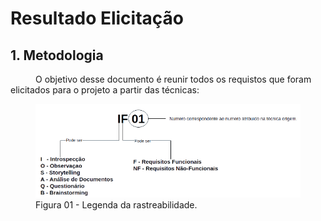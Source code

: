 # Resultado Elicitação

## 1. Metodologia
<p style="text-indent: 40px; align="justify"> 
O objetivo desse documento é reunir todos os requistos que foram elicitados para o projeto a partir das técnicas:
</p>


<Figure>
    <img class="legenda" src="../../assets/Images/legenda.png" alt="Legenda dos Requisitos">
    <figcaption>Figura 01 - Legenda da rastreabilidade. </figcaption>
</Figure>
<!--
Legenda  

1. IF - Introspecção Funcional
2. BF - Brainstorming Funcional
3. SF - Storytelling Funcional
4. OF - Observação Funcional
5. EF - Entrevistas Funcional
6. QF - Questionário Funcional
7. AF - Analise de Documentos Funcional
-->

<p style="text-indent: 40px; align="justify"> Após discussão com o grupo, decidimos utilizar a técnica de priorização MoSCoW, pois a técnica é mais apropriada para o contexto do aplicativo.<a href="../Priorizacao/moscow/">[1]</a></p> 

## 2. Requisitos Funcionais

<center>

| ID | Requisito | Técnica | <a href="../Priorizacao/moscow/">Priorização</a> | 
|:--:|:--:|:--:|:--:|
| RF 01 | O usuário deve ser capaz de realizar cadastro | <a href="../Tecnicas/brainstorm#BrainstormingFuncional">BF01</a>, <a href="../Tecnicas/observacao#ObservaçãoFuncional">OF1</a>, <a href="../Tecnicas/storytelling#StorytellingFuncional">SF01</a> | MUST |
| RF 02 | O usuário deve ser capaz de realizar login | <a href="../Tecnicas/inpeccao#IntrospecçãoFuncional">IF01</a>, <a href="../Tecnicas/storytelling#StorytellingFuncional">SF02</a>, <a href="../Tecnicas/brainstorm#BrainstormingFuncional">BF02</a>, <a href="../Tecnicas/observacao#ObservaçãoFuncional">OF02</a> | MUST |
| RF 03 | O usuário pode realizar pagamentos | <a href="../Tecnicas/storytelling#StorytellingFuncional">SF08</a>, <a href="../Tecnicas/brainstorm#BrainstormingFuncional">BF03</a> | SHOULD |
| RF 04 | O usuário pode realizar pagamentos via boletos | <a href="../Tecnicas/questionario#QuestionarioFuncional">QF06</a>, <a href="../Tecnicas/entrevista#EntrevistaFuncional">EF06</a>, <a href="../Tecnicas/inpeccao#IntrospecçãoFuncional">IF04</a> | SHOULD |
| RF 05 | O usuário pode realizar pagamentos via PIX | <a href="../Tecnicas/inpeccao#IntrospecçãoFuncional">IF05</a>, <a href="../Tecnicas/observacao#ObservaçãoFuncional">OF09</a> | COULD |
| RF 06 | O usuário tem que ser capaz de pagar praticamente qualquer tipo de conta nas Unidades Lotéricas| <a href="../Tecnicas/inpeccao#IntrospecçãoFuncional">IF16</a> | SHOULD |
| RF 07 | O usuário pode consultar saldo | <a href="../Tecnicas/questionario#QuestionarioFuncional">QF02</a>, <a href="../Tecnicas/entrevista#EntrevistaFuncional">EF05</a>, <a href="../Tecnicas/inpeccao#IntrospecçãoFuncional">IF03</a>, <a href="../Tecnicas/storytelling#StorytellingFuncional">SF06</a>, <a href="../Tecnicas/brainstorm#BrainstormingFuncional">BF04</a>, <a href="../Tecnicas/observacao#ObservaçãoFuncional">OF03</a>  | MUST |
| RF 08 | O usuário pode consultar o extrato | <a href="../Tecnicas/questionario#QuestionarioFuncional">QF03</a>, <a href="../Tecnicas/inpeccao#IntrospecçãoFuncional">IF02</a>, <a href="../Tecnicas/storytelling#StorytellingFuncional">SF07</a>, <a href="../Tecnicas/brainstorm#BrainstormingFuncional">BF05</a>, <a href="../Tecnicas/observacao#ObservaçãoFuncional">OF04</a>  | MUST |
| RF 09 | O sistema deve gerar cartão de débito virtual | <a href="../Tecnicas/questionario#QuestionarioFuncional">QF08</a>, <a href="../Tecnicas/entrevista#EntrevistaFuncional">EF08</a>, <a href="../Tecnicas/inpeccao#IntrospecçãoFuncional">IF19</a>, <a href="../Tecnicas/brainstorm#BrainstormingFuncional">BF06</a> | SHOULD | 
| RF 10 | O usuário poderá sacar dinheiro em qualquer caixa eletrônico da caixa.| <a href="../Tecnicas/entrevista#EntrevistaFuncional">EF03</a>, <a href="../Tecnicas/storytelling#StorytellingFuncional">SF09</a>, <a href="../Tecnicas/observacao#ObservaçãoFuncional">OF07</a>  | WOULD | 
| RF 11 | O sistema deve gerar código para saque | <a href="../Tecnicas/questionario#QuestionarioFuncional">QF05</a>, <a href="../Tecnicas/inpeccao#IntrospecçãoFuncional">IF08</a>, <a href="../Tecnicas/brainstorm#BrainstormingFuncional">BF07</a> | COULD |
| RF 12 | O usuário deve ser capaz de comprar na maquininha com QR code | <a href="../Tecnicas/questionario#QuestionarioFuncional">QF07</a>, <a href="../Tecnicas/entrevista#EntrevistaFuncional">EF07</a>, <a href="../Tecnicas/inpeccao#IntrospecçãoFuncional">IF09</a>, <a href="../Tecnicas/brainstorm#BrainstormingFuncional">BF08</a> | WOULD |
| RF 13 | O usuário pode consultar informe de rendimentos | <a href="../Tecnicas/brainstorm#BrainstormingFuncional">BF09</a> | WOULD |
| RF 14 | O usuário pode realizar transferências | <a href="../Tecnicas/questionario#QuestionarioFuncional">QF01</a>, <a href="../Tecnicas/entrevista#EntrevistaFuncional">EF04</a>, <a href="../Tecnicas/brainstorm#BrainstormingFuncional">BF10</a>, <a href="../Tecnicas/observacao#ObservaçãoFuncional">OF05</a>, <a href="../Tecnicas/observacao#ObservaçãoFuncional">OF08</a>   | MUST |
| RF 15 | O usuário tem que ser capaz de realizar transferência via TED/DOC  | <a href="../Tecnicas/inpeccao#IntrospecçãoFuncional">IF06</a> | MUST |
| RF 16 | O usuário tem que ser capaz de realizar transferência via pix  | <a href="../Tecnicas/inpeccao#IntrospecçãoFuncional">IF07</a> | MUST |
| RF 17 | O usuário pode consultar comprovantes | <a href="../Tecnicas/inpeccao#IntrospecçãoFuncional">IF20</a>, <a href="../Tecnicas/brainstorm#BrainstormingFuncional">BF11</a> | MUST |
| RF 18 | O usuário pode receber o seguro desemprego pelo app | <a href="../Tecnicas/brainstorm#BrainstormingFuncional">BF12</a> | SHOULD |
| RF 19 | O usuário tem que ser capaz de validar o dispositivo | <a href="../Tecnicas/inpeccao#IntrospecçãoFuncional">IF11</a> | COULD |
| RF 20 | O usuário tem que ser capaz de consultar Auxílio Emergencial| <a href="../Tecnicas/inpeccao#IntrospecçãoFuncional">IF12</a> | MUST |
| RF 21 | O usuário tem que ser capaz de consultar BEm | <a href="../Tecnicas/inpeccao#IntrospecçãoFuncional">IF13</a> | COULD |
| RF 22 | O usuário tem que ser capaz de consultar FGTS Emergencial | <a href="../Tecnicas/inpeccao#IntrospecçãoFuncional">IF14</a> | COULD |
| RF 23 | O usuário tem que ser capaz de consultar Bolsa Família| <a href="../Tecnicas/inpeccao#IntrospecçãoFuncional">IF15</a> | COULD |
| RF 24 | O usuário pode realizar recarga de celular | <a href="../Tecnicas/inpeccao#IntrospecçãoFuncional">IF17</a>, <a href="../Tecnicas/brainstorm#BrainstormingFuncional">BF13</a> | WOULD | 
| RF 25 | O usuário pode fazer recarga de transporte | <a href="../Tecnicas/inpeccao#IntrospecçãoFuncional">IF23</a>, <a href="../Tecnicas/brainstorm#BrainstormingFuncional">BF14</a> | WOULD |
| RF 26 | O usuário tem que ser capaz de fazer recarga no aplicativo | <a href="../Tecnicas/inpeccao#IntrospecçãoFuncional">IF22</a> | WOULD |
| RF 27 | O usuário tem que ser capaz de acessar as informaçōes do NIS | <a href="../Tecnicas/inpeccao#IntrospecçãoFuncional">IF21</a> | COULD |
| RF 28 | O usuário tem que ser capaz de movimentar sua conta poupança social digital na CAIXA | <a href="../Tecnicas/inpeccao#IntrospecçãoFuncional">IF18</a> | COULD |
| RF 30 | O usuário poderá checar se está elegível a receber auxílio emergencial. | <a href="../Tecnicas/storytelling#StorytellingFuncional">SF03</a>, <a href="../Tecnicas/storytelling#StorytellingFuncional">SF10</a> | MUST |
| RF 31 | O usuário pode checar o estado do seu auxílio emergencial. | <a href="../Tecnicas/entrevista#EntrevistaFuncional">EF02</a>, <a href="../Tecnicas/storytelling#StorytellingFuncional">SF04</a>, <a href="../Tecnicas/observacao#ObservaçãoFuncional">OF06</a>  | MUST |
| RF 32 | O usuário deverá ter acesso ao calendário que marca o dia que o seu auxílio será disponibilizado. | <a href="../Tecnicas/storytelling#StorytellingFuncional">SF05</a> | MUST |
| RF 33 | O usuário terá opção de contratar seguro apoio família. | <a href="../Tecnicas/storytelling#StorytellingFuncional">SF11</a> | COULD |
| RF 34 | O usuário terá opção de Selecionar funções favoritas. | <a href="../Tecnicas/entrevista#EntrevistaFuncional">EF01</a> | WOULD |

</center>


## 4. Requisitos Não - Funcionais

<center>

| ID | Requisito |  Técnica | Priorização | 
|:--:|:--:|:--:|:--:|
| RNF 01 | O aplicativo deve ter compatibilidade com qualquer sistema operacional | <a href="../Tecnicas/brainstorm#BrainstormingNFuncional">BNF01</a> | MUST |
| RNF 02 | O sistema deve recusar o acesso de pessoas não autorizadas | <a href="../Tecnicas/inpeccao#IntrospecçãoNFuncional">INF04</a>, <a href="../Tecnicas/brainstorm#BrainstormingNFuncional">BNF02</a>  | MUST |
| RNF 03 | As funcionalidades devem se parecer com uma conversa (chatbot) | <a href="../Tecnicas/questionario#QuestionarioNFuncional">QNF03</a>, <a href="../Tecnicas/storytelling#StorytellingNFuncional">SNF02</a>, <a href="../Tecnicas/brainstorm#BrainstormingNFuncional">BNF04</a>  | COULD |
| RNF 04 | O aplicativo não pode ter grande espaço de armazenamento. | <a href="../Tecnicas/inpeccao#IntrospecçãoNFuncional">INF01</a> | SHOULD |
| RNF 05 | O aplicativo não pode ficar indisponível por mais que 10 minutos por dia. | <a href="../Tecnicas/inpeccao#IntrospecçãoNFuncional">INF02</a>, <a href="../Tecnicas/storytelling#StorytellingNFuncional">SNF03</a>   | MUST |
| RNF 06 | O aplicativo não pode apresentar dados de cunho privativo que não seja do próprio usuário. | <a href="../Tecnicas/inpeccao#IntrospecçãoNFuncional">INF03</a>  | MUST |
| RNF 07 | O usuários devem conseguir encontrar a funcionalidade desejada em menos que três clicks. | <a href="../Tecnicas/inpeccao#IntrospecçãoNFuncional">INF05</a>  | SHOULD |
| RNF 08 | O aplicativo deve se comunicar com o banco de dados.| <a href="../Tecnicas/inpeccao#IntrospecçãoNFuncional">INF06</a>  | MUST |
| RNF 09 | O aplicativo deve proteger os dados dos usuários.| <a href="../Tecnicas/questionario#QuestionarioNFuncional">QNF01</a>, <a href="../Tecnicas/inpeccao#IntrospecçãoNFuncional">INF07</a>, <a href="../Tecnicas/storytelling#StorytellingNFuncional">SNF05</a>  | MUST |
| RNF 10 | O aplicativo deve ser desenvolvido em uma linguagem que tenha uma comunidade ativa e/ou que não tenha previsão de descontinuade da linguagem nos próximos 5 anos.| <a href="../Tecnicas/inpeccao#IntrospecçãoNFuncional">INF08</a>  | SOULD |
| RNF 11 | O usuário não pode ficar mais de 15 minutos em fila para acessar o aplicativo. | <a href="../Tecnicas/storytelling#StorytellingNFuncional">SNF01</a> | SHOULD |
| RNF 12 | O sistema deve ser acessível para Pessoas com Deficiência (PcD) | <a href="../Tecnicas/questionario#QuestionarioNFuncional">QNF02</a>, <a href="../Tecnicas/entrevista#EntrevistaNFuncional">ENF02</a>, <a href="../Tecnicas/brainstorm#BrainstormingNFuncional">BNF03</a> | MUST |
| RNF 13 | 	O código de segurança gerado para realizar compras com cartão de débito virtual deve ser válido para apenas uma compra | <a href="../Tecnicas/questionario#QuestionarioNFuncional">QNF04</a> | MUST |
| RNF 14 | 	Ter a opção de guia para primeiro acesso | <a href="../Tecnicas/entrevista#EntrevistaNFuncional">ENF03</a>, <a href="../Tecnicas/observacao#ObservaçãoNFuncional">ONF01</a>| COULD |

</center>


## Versionamento

<center>

| Versão | Data | Modificação | Autor |
|--|--|--|--|
| 1.0 | 13/08/2021 | Criação do página | Antônio Aldisio |
| 1.1 | 20/08/2021 | União do resultados das técnicas de elicitação e priorização | Antônio Aldisio<br>Fernando Calil |
| 1.2 | 01/09/2021 | Adicionada rastreabilidade para técnicas que originaram os requisitos | Fernando Calil |
| 1.2.1 | 02/09/2021 | Melhoria na legenda de rastreabilidade | Fernando Calil |

</center>
